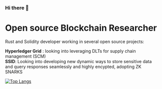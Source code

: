 ### Hi there 👋

<!--
**JackofClubz/JackofClubz** is a ✨ _special_ ✨ repository because its `README.md` (this file) appears on your GitHub profile.

Here are some ideas to get you started:

- 🔭 I’m currently working on ...
- 🌱 I’m currently learning ...
- 👯 I’m looking to collaborate on ...
- 🤔 I’m looking for help with ...
- 💬 Ask me about ...
- 📫 How to reach me: ...
- 😄 Pronouns: ...
- ⚡ Fun fact: ...
-->

# Open source Blockchain Researcher 

Rust and Solidity developer working in several open source projects: 

**Hyperledger Grid** : looking into leveraging DLTs for supply chain management (SCM)<br />
**SSID**: Looking into developing new dynamic ways to store sensitive data and query responses seamlessly and highly encypted, adopting ZK SNARKS<br />


[![Top Langs](https://github-readme-stats.vercel.app/api/top-langs/?username=JackofClubz)](https://github.com/anuraghazra/github-readme-stats)

